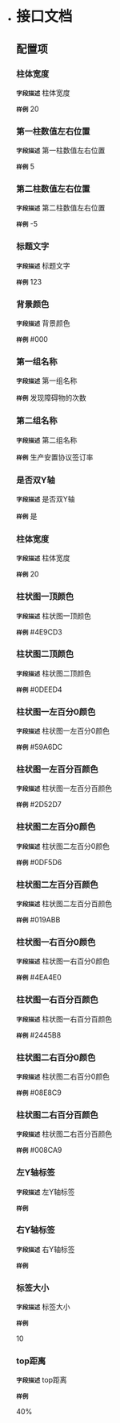 + <!-- 以下为接口文档样例，请根据实际组件配置项及逻辑控制输出接口文档，文档提供两份，md源文件与html，html对外供配置查阅使用 -->

  # 接口文档

  <!-- 给配置人员使用的配置项字段介绍及样例，没有请删除此项 -->

  ## 配置项

  ### 柱体宽度

  **`字段描述`**
  柱体宽度

  **`样例`**
  20

  ### 第一柱数值左右位置

  **`字段描述`**
  第一柱数值左右位置

  **`样例`**
  5

  ### 第二柱数值左右位置

  **`字段描述`**
  第二柱数值左右位置

  **`样例`**
  -5

  ### 标题文字

  **`字段描述`**
  标题文字

  **`样例`**
  123

  ### 背景颜色

  **`字段描述`**
  背景颜色

  **`样例`**
  \#000

  ### 第一组名称

  **`字段描述`**
  第一组名称

  **`样例`**
  发现障碍物的次数

  ### 第二组名称

  **`字段描述`**
  第二组名称

  **`样例`**
  生产安置协议签订率

  ### 是否双Y轴

  **`字段描述`**
  是否双Y轴

  **`样例`**
  是

  ### 柱体宽度

  **`字段描述`**
  柱体宽度

  **`样例`**
  20

  ### 柱状图一顶颜色

  **`字段描述`**
  柱状图一顶颜色

  **`样例`**
  \#4E9CD3

  ### 柱状图二顶颜色

  **`字段描述`**
  柱状图二顶颜色

  **`样例`**
  \#0DEED4

  ### 柱状图一左百分0颜色

  **`字段描述`**
  柱状图一左百分0颜色

  **`样例`**
  \#59A6DC

  ### 柱状图一左百分百颜色

  **`字段描述`**
  柱状图一左百分百颜色

  **`样例`**
  \#2D52D7

  ### 柱状图二左百分0颜色

  **`字段描述`**
  柱状图二左百分0颜色

  **`样例`**
  \#0DF5D6

  ### 柱状图二左百分百颜色

  **`字段描述`**
  柱状图二左百分百颜色

  **`样例`**
  \#019ABB

  ### 柱状图一右百分0颜色

  **`字段描述`**
  柱状图一右百分0颜色

  **`样例`**
  \#4EA4E0

  ### 柱状图一右百分百颜色

  **`字段描述`**
  柱状图一右百分百颜色

  **`样例`**
  \#2445B8

  ### 柱状图二右百分0颜色

  **`字段描述`**
  柱状图二右百分0颜色

  **`样例`**
  \#08E8C9

  ### 柱状图二右百分百颜色

  **`字段描述`**
  柱状图二右百分百颜色

  **`样例`**
  \#008CA9

  ### 左Y轴标签

  **`字段描述`**
  左Y轴标签

  **`样例`**
  
  

  ### 右Y轴标签

  **`字段描述`**
  右Y轴标签

  **`样例`**
  
  

  ### 标签大小

  **`字段描述`**
  标签大小

  **`样例`**

  10

  ### top距离

  **`字段描述`**
  top距离

  **`样例`**

  40%

  
